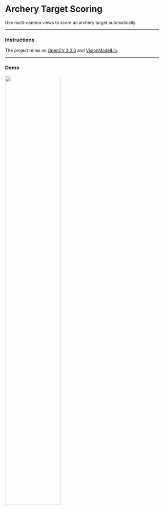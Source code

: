 # Archery Target Scoring  
Use multi-camera views to score an archery target automatically.  
  
---  
  
### Instructions  
The project relies on [OpenCV 3.2.0](http://opencv.org/releases.html) and [VisionModelLib](https://github.com/htkseason/VisionModelLib).    
  
---
  
### Demo  
  
<img src="https://github.com/htkseason/Archery-Target-Score/blob/master/demos/demo.jpg" width="60%"/>  
